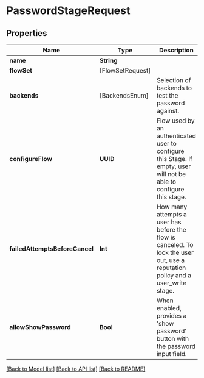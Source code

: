 # PasswordStageRequest

## Properties
Name | Type | Description | Notes
------------ | ------------- | ------------- | -------------
**name** | **String** |  | 
**flowSet** | [FlowSetRequest] |  | [optional] 
**backends** | [BackendsEnum] | Selection of backends to test the password against. | 
**configureFlow** | **UUID** | Flow used by an authenticated user to configure this Stage. If empty, user will not be able to configure this stage. | [optional] 
**failedAttemptsBeforeCancel** | **Int** | How many attempts a user has before the flow is canceled. To lock the user out, use a reputation policy and a user_write stage. | [optional] 
**allowShowPassword** | **Bool** | When enabled, provides a &#39;show password&#39; button with the password input field. | [optional] 

[[Back to Model list]](../README.md#documentation-for-models) [[Back to API list]](../README.md#documentation-for-api-endpoints) [[Back to README]](../README.md)


